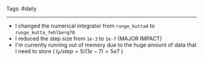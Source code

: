 Tags: #daily

---

- I changed the numerical integrator from `runge_kutta4` to `runge_kutta_fehlberg78`
- I reduced the step size from `1e-3` to `1e-7` (MAJOR IMPACT)
- I'm currently running out of memory due to the huge amount of data that I need to store ( $t_F/step=5/(1e-7)=5e7$ )
